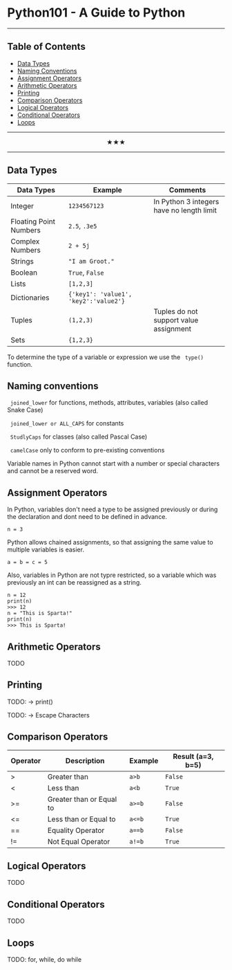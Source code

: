 # Python101 - A Guide to Python 

---------------------------------------------------------------

## Table of Contents

- [Data Types](https://github.com/Ladydiana/Python101#data-types)
- [Naming Conventions](https://github.com/Ladydiana/Python101#naming-conventions)
- [Assignment Operators](https://github.com/Ladydiana/Python101#assignment-operators)
- [Arithmetic Operators](https://github.com/Ladydiana/Python101#arithmetic-operators)
- [Printing](https://github.com/Ladydiana/Python101#printing)
- [Comparison Operators](https://github.com/Ladydiana/Python101#comparison-operators)
- [Logical Operators](https://github.com/Ladydiana/Python101#logical-operators)
- [Conditional Operators](https://github.com/Ladydiana/Python101#conditional-operators)
- [Loops](https://github.com/Ladydiana/Python101#loops)

---------------------------------------------------------------

<p align="center"> ★★★ </p>  

---------------------------------------------------------------



## Data Types

| Data Types      			| 		Example								| Comments 			|
| ------------- 			|  ------------------------- 				| --------------------
|	Integer					|         ``` 1234567123 ```				| In Python 3 integers have no length limit |
|	Floating Point Numbers	|         ``` 2.5 ```, ``` .3e5 ```			| |
|	Complex Numbers			|         ``` 2 + 5j ```					| |
|	Strings					|         ``` "I am Groot." ```				| |
|   Boolean 				|         ``` True ```, ```False ```		| |
|   Lists  					|         ``` [1,2,3] ```					| |
|   Dictionaries  			|         ``` {'key1': 'value1', 'key2':'value2'} ```					| |
|   Tuples  				|         ``` (1,2,3) ```					| Tuples do not support value assignment |
|   Sets  					|         ``` {1,2,3} ```					| |


To determine the type of a variable or expression we use the ``` type()``` function.



## Naming conventions

```  joined_lower ```  for functions, methods, attributes, variables (also called Snake Case)

```  joined_lower or ALL_CAPS ```  for constants

```  StudlyCaps ```  for classes (also called Pascal Case)

```  camelCase ```  only to conform to pre-existing conventions

Variable names in Python cannot start with a number or special characters and cannot be a reserved word.



## Assignment Operators

In Python, variables don't need a type to be assigned previously or during the declaration and dont need to be defined in advance.

``` n = 3 ```

Python allows chained assignments, so that assigning the same value to multiple variables is easier.

```a = b = c = 5 ```

Also, variables in Python are not typre restricted, so a variable which was previously an int can be reassigned as a string.

``` 
n = 12
print(n)
>>> 12
n = "This is Sparta!"
print(n)
>>> This is Sparta!
```



## Arithmetic Operators

TODO



## Printing

TODO: -> print()

TODO: -> Escape Characters



## Comparison Operators

| Operator      | Description   			| 			Example			| Result (a=3, b=5)		|
| ------------- | ------------------------ 	| ------------------------- | ---------------------	|
|		>		| Greater than				|        ``` a>b ```		| 	```	False ```		|
|		<		| Less than					|        ``` a<b ```		| 	```	True ```  		|
|		>=		| Greater than or Equal to 	|        ``` a>=b ```		| 	```	False ``` 		|
|		<=		| Less than or Equal to 	|        ``` a<=b ```		| 	```	True ```	 	|
|      == 		| Equality Operator  		|        ``` a==b ```		| 	```	False ```		|
|      !=  		| Not Equal Operator  		|        ``` a!=b ```		|	```	True ```		|



## Logical Operators

TODO



## Conditional Operators

TODO



## Loops

TODO: for, while, do while

